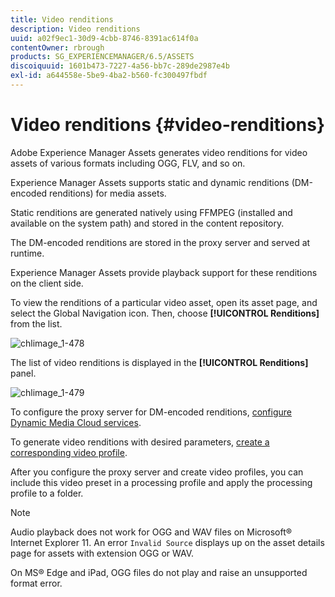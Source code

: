 ```yaml
---
title: Video renditions
description: Video renditions
uuid: a02f9ec1-30d9-4cbb-8746-8391ac614f0a
contentOwner: rbrough
products: SG_EXPERIENCEMANAGER/6.5/ASSETS
discoiquuid: 1601b473-7227-4a56-bb7c-289de2987e4b
exl-id: a644558e-5be9-4ba2-b560-fc300497fbdf
---
```

# Video renditions {#video-renditions}

Adobe Experience Manager Assets generates video renditions for video assets of various formats including OGG, FLV, and so on.

Experience Manager Assets supports static and dynamic renditions (DM-encoded renditions) for media assets.

Static renditions are generated natively using FFMPEG (installed and available on the system path) and stored in the content repository.

The DM-encoded renditions are stored in the proxy server and served at runtime.

Experience Manager Assets provide playback support for these renditions on the client side.

To view the renditions of a particular video asset, open its asset page, and select the Global Navigation icon. Then, choose **[!UICONTROL Renditions]** from the list.

![chlimage_1-478](assets/chlimage_1-478.png)

The list of video renditions is displayed in the **[!UICONTROL Renditions]** panel.

![chlimage_1-479](assets/chlimage_1-479.png)

To configure the proxy server for DM-encoded renditions, [configure Dynamic Media Cloud services](config-dynamic.md).

To generate video renditions with desired parameters, [create a corresponding video profile](video-profiles.md).

After you configure the proxy server and create video profiles, you can include this video preset in a processing profile and apply the processing profile to a folder.

>[!NOTE]
>
>Audio playback does not work for OGG and WAV files on Microsoft® Internet Explorer 11. An error `Invalid Source` displays up on the asset details page for assets with extension OGG or WAV.
>
>On MS® Edge and iPad, OGG files do not play and raise an unsupported format error.
